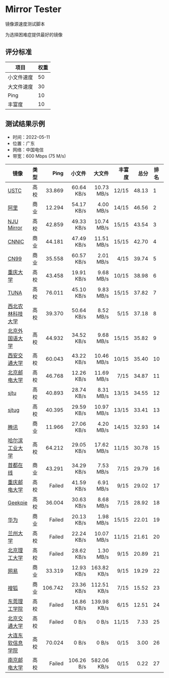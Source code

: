 # Mirror Tester
镜像源速度测试脚本

为选择困难症提供最好的镜像

## 评分标准

| 项目 | 权重 |
| --- | --- |
| 小文件速度 | 50 |
| 大文件速度 | 30 |
| Ping | 10 |
| 丰富度 | 10 |

## 测试结果示例
* 时间：2022-05-11
* 位置：广东
* 网络：中国电信
* 带宽：600 Mbps (75 M/s)

| 镜像 | 类型 | Ping | 小文件 | 大文件 | 丰富度 | 总分 | 排名 | 备注 |
| --- | --- | --: | --: | --: | --: | --: | --- | --- |
| [USTC](https://mirrors.ustc.edu.cn) | 高校 | 33.869 | 60.64 KB/s | 10.73 MB/s | 12/15 | 48.13 | 1 |  |
| [阿里](https://mirrors.aliyun.com) | 商业 | 12.294 | 54.17 KB/s | 4.00 MB/s | 14/15 | 46.56 | 2 |  |
| [NJU Mirror](https://mirrors.nju.edu.cn) | 高校 | 42.859 | 49.33 KB/s | 10.74 MB/s | 15/15 | 43.54 | 3 |  |
| [CNNIC](https://mirrors.cnnic.cn) | 商业 | 44.181 | 47.49 KB/s | 11.51 MB/s | 15/15 | 42.70 | 4 |  |
| [CN99](https://mirrors.cn99.com) | 商业 | 35.558 | 60.57 KB/s | 2.01 MB/s | 4/15 | 39.74 | 5 |  |
| [重庆大学](https://mirrors.cqu.edu.cn) | 高校 | 43.458 | 19.91 KB/s | 9.68 MB/s | 10/15 | 38.98 | 6 |  |
| [TUNA](https://mirrors.tuna.tsinghua.edu.cn) | 高校 | 76.011 | 45.10 KB/s | 9.83 MB/s | 15/15 | 37.82 | 7 |  |
| [西北农林科技大学](https://mirrors.nwafu.edu.cn) | 高校 | 39.370 | 50.64 KB/s | 8.52 MB/s | 5/15 | 37.18 | 8 |  |
| [北京外国语大学](https://mirrors.bfsu.edu.cn) | 高校 | 44.932 | 34.52 KB/s | 9.68 MB/s | 15/15 | 35.82 | 9 |  |
| [西安交通大学](https://mirrors.xjtu.edu.cn) | 高校 | 60.043 | 43.22 KB/s | 10.46 MB/s | 10/15 | 35.40 | 10 |  |
| [北京邮电大学](https://mirrors.bupt.edu.cn) | 高校 | 46.768 | 12.26 KB/s | 11.69 MB/s | 7/15 | 34.87 | 11 |  |
| [sjtu](https://mirror.sjtu.edu.cn) | 高校 | 40.893 | 28.74 KB/s | 8.31 MB/s | 13/15 | 34.55 | 12 |  |
| [sjtug](https://mirrors.sjtug.sjtu.edu.cn) | 高校 | 40.395 | 29.59 KB/s | 10.97 MB/s | 13/15 | 33.41 | 13 |  |
| [腾讯](https://mirrors.tencent.com) | 商业 | 11.966 | 27.06 KB/s | 4.20 MB/s | 14/15 | 32.93 | 14 |  |
| [哈尔滨工业大学](https://mirrors.hit.edu.cn) | 高校 | 64.212 | 29.05 KB/s | 17.62 MB/s | 11/15 | 30.78 | 15 |  |
| [首都在线](https://mirrors.yun-idc.com) | 商业 | 43.291 | 34.29 KB/s | 7.53 MB/s | 7/15 | 29.79 | 16 |  |
| [重庆邮电大学](https://mirrors.cqupt.edu.cn) | 高校 | Failed | 41.59 KB/s | 6.91 MB/s | 9/15 | 29.02 | 17 |  |
| [Geekpie](https://mirrors.shanghaitech.edu.cn) | 高校 | 36.004 | 30.63 KB/s | 8.68 MB/s | 7/15 | 28.92 | 18 |  |
| [华为](https://repo.huaweicloud.com) | 商业 | Failed | 20.13 KB/s | 1.98 MB/s | 15/15 | 22.01 | 19 |  |
| [兰州大学](https://mirror.lzu.edu.cn) | 高校 | Failed | 22.24 KB/s | 10.07 MB/s | 11/15 | 21.61 | 20 |  |
| [北京理工大学](https://mirror.bit.edu.cn) | 高校 | Failed | 28.62 KB/s | 1.30 MB/s | 9/15 | 20.89 | 21 |  |
| [网易](https://mirrors.163.com) | 商业 | 33.319 | 12.93 KB/s | 163.82 KB/s | 9/15 | 19.29 | 22 |  |
| [搜狐](https://mirrors.sohu.com) | 商业 | 106.742 | 23.36 KB/s | 112.51 KB/s | 7/15 | 15.52 | 23 |  |
| [东莞理工学院](https://mirrors.dgut.edu.cn) | 高校 | Failed | 16.86 KB/s | 139.98 KB/s | 6/15 | 12.51 | 24 |  |
| [北京交通大学](https://mirror.bjtu.edu.cn) | 高校 | Failed | 0 B/s | 0 B/s | 11/15 | 7.33 | 25 | 反爬？ |
| [大连东软信息学院](https://mirrors.neusoft.edu.cn) | 高校 | 70.024 | 0 B/s | 0 B/s | 0/15 | 3.00 | 26 | 反爬？ |
| [南京邮电大学](https://mirrors.njupt.edu.cn) | 高校 | Failed | 106.26 B/s | 582.06 KB/s | 0/15 | 0.22 | 27 | 反爬？ |
